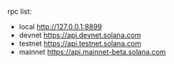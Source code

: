 rpc list: 

* local http://127.0.0.1:8899
* devnet  https://api.devnet.solana.com
* testnet https://api.testnet.solana.com
* mainnet https://api.mainnet-beta.solana.com